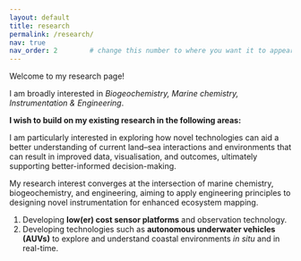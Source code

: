 ```yaml
---
layout: default
title: research
permalink: /research/
nav: true
nav_order: 2        # change this number to where you want it to appear in the menu
---
```

 Welcome to my research page!

I am broadly interested in *Biogeochemistry, Marine chemistry, Instrumentation & Engineering*.

**I wish to build on my existing research in the following areas:**

I am particularly interested in exploring how novel technologies can aid a better
understanding of current land–sea interactions and environments that can result in
improved data, visualisation, and outcomes, ultimately supporting better-informed
decision-making.

My research interest converges at the intersection of marine chemistry,
biogeochemistry, and engineering, aiming to apply engineering principles to
designing novel instrumentation for enhanced ecosystem mapping.

1. Developing **low(er) cost sensor platforms** and observation technology.  
2. Developing technologies such as **autonomous underwater vehicles (AUVs)** to
   explore and understand coastal environments *in situ* and in real-time.